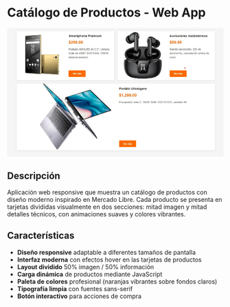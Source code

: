 # Catálogo de Productos - Web App
![Proyecto](proyecto.jpg)

## Descripción
Aplicación web responsive que muestra un catálogo de productos con diseño moderno inspirado en Mercado Libre. Cada producto se presenta en tarjetas divididas visualmente en dos secciones: mitad imagen y mitad detalles técnicos, con animaciones suaves y colores vibrantes.

## Características
- **Diseño responsive** adaptable a diferentes tamaños de pantalla
- **Interfaz moderna** con efectos hover en las tarjetas de productos
- **Layout dividido** 50% imagen / 50% información
- **Carga dinámica** de productos mediante JavaScript
- **Paleta de colores** profesional (naranjas vibrantes sobre fondos claros)
- **Tipografía limpia** con fuentes sans-serif
- **Botón interactivo** para acciones de compra

